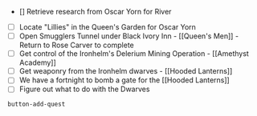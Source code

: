- [] Retrieve research from Oscar Yorn for River
- [ ] Locate "Lillies" in the Queen's Garden for Oscar Yorn
- [ ] Open Smugglers Tunnel under Black Ivory Inn - [[Queen's Men]] - Return to Rose Carver to complete
- [ ] Get control of the Ironhelm's Delerium Mining Operation - [[Amethyst Academy]]
- [ ] Get weaponry from the Ironhelm dwarves - [[Hooded Lanterns]]
- [ ] We have a fortnight to bomb a gate for the [[Hooded Lanterns]]
- [ ] Figure out what to do with the Dwarves

`button-add-quest`